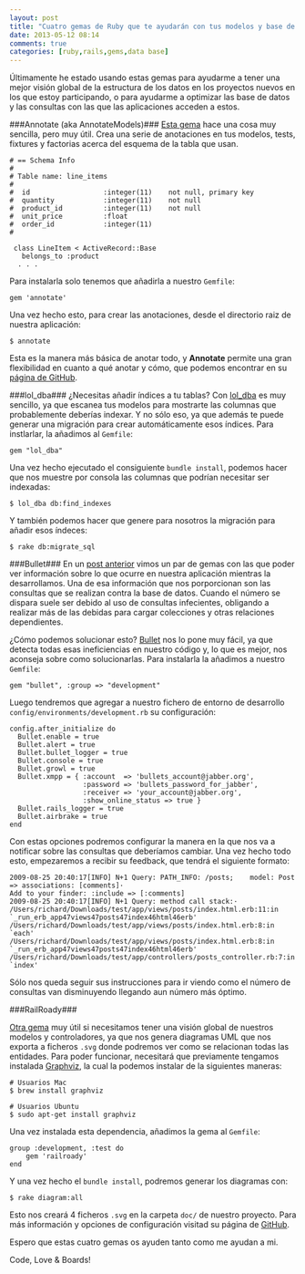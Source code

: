 ```yaml
---
layout: post
title: "Cuatro gemas de Ruby que te ayudarán con tus modelos y base de datos."
date: 2013-05-12 08:14
comments: true
categories: [ruby,rails,gems,data base]
---
```


Últimamente he estado usando estas gemas para ayudarme a tener una mejor visión global de la estructura de los datos en los proyectos nuevos en los que estoy participando, o para ayudarme a optimizar las base de datos y las consultas con las que las aplicaciones acceden a estos.

<!--more-->

###Annotate (aka AnnotateModels)###
<a href="https://github.com/ctran/annotate_models" target="_blank">Esta gema</a> hace una cosa muy sencilla, pero muy útil. Crea una serie de anotaciones en tus modelos, tests, fixtures y factorias acerca del esquema de la tabla que usan.

    # == Schema Info
    #
    # Table name: line_items
    #
    #  id                  :integer(11)    not null, primary key
    #  quantity            :integer(11)    not null
    #  product_id          :integer(11)    not null
    #  unit_price          :float
    #  order_id            :integer(11)
    #

     class LineItem < ActiveRecord::Base
       belongs_to :product
      . . .

Para instalarla solo tenemos que añadirla a nuestro <code>Gemfile</code>:

    gem 'annotate'

Una vez hecho esto, para crear las anotaciones, desde el directorio raiz de nuestra aplicación:

    $ annotate

Esta es la manera más básica de anotar todo, y **Annotate** permite una gran flexibilidad en cuanto a qué anotar y cómo, que podemos encontrar en su <a href="https://github.com/ctran/annotate_models" target="_blank">página de GitHub</a>.

###lol_dba###
¿Necesitas añadir índices a tu tablas? Con <a href="https://github.com/plentz/lol_dba" target="_blank">lol_dba</a> es muy sencillo, ya que escanea tus modelos para mostrarte las columnas que probablemente deberías indexar. Y no sólo eso, ya que además te puede generar una migración para crear automáticamente esos índices. Para instlarlar, la añadimos al <code>Gemfile</code>:

    gem "lol_dba"

Una vez hecho ejecutado el consiguiente <code>bundle install</code>, podemos hacer que nos muestre por consola las columnas que podrían necesitar ser indexadas:

    $ lol_dba db:find_indexes

Y también podemos hacer que genere para nosotros la migración para añadir esos índeces:

    $ rake db:migrate_sql

###Bullet###
En un [post anterior](/blog/2013/02/14/dos-maneras-de-tener-siempre-a-mano-toda-la-informacion-de-tu-aplicacion-rails-en-desarrollo) vimos un par de gemas con las que poder ver información sobre lo que ocurre en nuestra aplicación mientras la desarrollamos. Una de esa información que nos porporcionan son las consultas que se realizan contra la base de datos. Cuando el número se dispara suele ser debido al uso de consultas infecientes, obligando a realizar más de las debidas para cargar colecciones y otras relaciones dependientes.

¿Cómo podemos solucionar esto? <a href="https://github.com/flyerhzm/bullet" target="_blank">Bullet</a> nos lo pone muy fácil, ya que detecta todas esas ineficiencias en nuestro código y, lo que es mejor, nos aconseja sobre como solucionarlas. Para instalarla la añadimos a nuestro <code>Gemfile</code>:

    gem "bullet", :group => "development"

Luego tendremos que agregar a nuestro fichero de entorno de desarrollo <code>config/environments/development.rb</code> su configuración:

    config.after_initialize do
      Bullet.enable = true
      Bullet.alert = true
      Bullet.bullet_logger = true
      Bullet.console = true
      Bullet.growl = true
      Bullet.xmpp = { :account  => 'bullets_account@jabber.org',
                      :password => 'bullets_password_for_jabber',
                      :receiver => 'your_account@jabber.org',
                      :show_online_status => true }
      Bullet.rails_logger = true
      Bullet.airbrake = true
    end

Con estas opciones podremos configurar la manera en la que nos va a notificar sobre las consultas que deberíamos cambiar. Una vez hecho todo esto, empezaremos a recibir su feedback, que tendrá el siguiente formato:

    2009-08-25 20:40:17[INFO] N+1 Query: PATH_INFO: /posts;    model: Post => associations: [comments]·
    Add to your finder: :include => [:comments]
    2009-08-25 20:40:17[INFO] N+1 Query: method call stack:·
    /Users/richard/Downloads/test/app/views/posts/index.html.erb:11:in `_run_erb_app47views47posts47index46html46erb'
    /Users/richard/Downloads/test/app/views/posts/index.html.erb:8:in `each'
    /Users/richard/Downloads/test/app/views/posts/index.html.erb:8:in `_run_erb_app47views47posts47index46html46erb'
    /Users/richard/Downloads/test/app/controllers/posts_controller.rb:7:in `index'

Sólo nos queda seguir sus instrucciones para ir viendo como el número de consultas van disminuyendo llegando aun número más óptimo.

###RailRoady###

<a href="https://github.com/preston/railroady" target="_blank">Otra gema</a> muy útil si necesitamos tener una visión global de nuestros modelos y controladores, ya que nos genera diagramas UML que nos exporta a ficheros <code>.svg</code> donde podremos ver como se relacionan todas las entidades.
Para poder funcionar, necesitará que previamente tengamos instalada <a href="http://www.graphviz.org/">Graphviz</a>, la cual la podemos instalar de la siguientes maneras:

    # Usuarios Mac
    $ brew install graphviz

    # Usuarios Ubuntu
    $ sudo apt-get install graphviz

Una vez instalada esta dependencia, añadimos la gema al <code>Gemfile</code>:

    group :development, :test do
        gem 'railroady'
    end

Y una vez hecho el <code>bundle install</code>, podremos generar los diagramas con:

    $ rake diagram:all

Esto nos creará 4 ficheros <code>.svg</code> en la carpeta <code>doc/</code> de nuestro proyecto. Para más información y opciones de configuración visitad su página de <a href="https://github.com/preston/railroady" target="_blank">GitHub</a>.

Espero que estas cuatro gemas os ayuden tanto como me ayudan a mi.

Code, Love & Boards!


